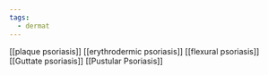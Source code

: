 ```yaml
---
tags:
  - dermat
---
```

[[plaque psoriasis]]
[[erythrodermic psoriasis]]
[[flexural psoriasis]]
[[Guttate psoriasis]]
[[Pustular Psoriasis]] 

